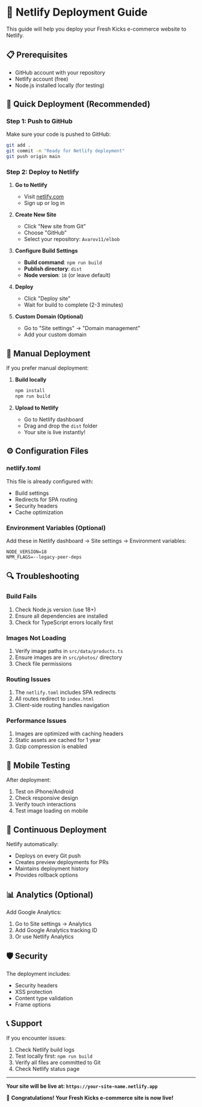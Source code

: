 # 🚀 Netlify Deployment Guide

This guide will help you deploy your Fresh Kicks e-commerce website to Netlify.

## 📋 Prerequisites

- GitHub account with your repository
- Netlify account (free)
- Node.js installed locally (for testing)

## 🎯 Quick Deployment (Recommended)

### Step 1: Push to GitHub

Make sure your code is pushed to GitHub:

```bash
git add .
git commit -m "Ready for Netlify deployment"
git push origin main
```

### Step 2: Deploy to Netlify

1. **Go to Netlify**
   - Visit [netlify.com](https://netlify.com)
   - Sign up or log in

2. **Create New Site**
   - Click "New site from Git"
   - Choose "GitHub"
   - Select your repository: `Avarov11/elbob`

3. **Configure Build Settings**
   - **Build command**: `npm run build`
   - **Publish directory**: `dist`
   - **Node version**: `18` (or leave default)

4. **Deploy**
   - Click "Deploy site"
   - Wait for build to complete (2-3 minutes)

5. **Custom Domain (Optional)**
   - Go to "Site settings" → "Domain management"
   - Add your custom domain

## 🔧 Manual Deployment

If you prefer manual deployment:

1. **Build locally**
   ```bash
   npm install
   npm run build
   ```

2. **Upload to Netlify**
   - Go to Netlify dashboard
   - Drag and drop the `dist` folder
   - Your site is live instantly!

## ⚙️ Configuration Files

### netlify.toml
This file is already configured with:
- Build settings
- Redirects for SPA routing
- Security headers
- Cache optimization

### Environment Variables (Optional)
Add these in Netlify dashboard → Site settings → Environment variables:

```env
NODE_VERSION=18
NPM_FLAGS=--legacy-peer-deps
```

## 🔍 Troubleshooting

### Build Fails
1. Check Node.js version (use 18+)
2. Ensure all dependencies are installed
3. Check for TypeScript errors locally first

### Images Not Loading
1. Verify image paths in `src/data/products.ts`
2. Ensure images are in `src/photos/` directory
3. Check file permissions

### Routing Issues
1. The `netlify.toml` includes SPA redirects
2. All routes redirect to `index.html`
3. Client-side routing handles navigation

### Performance Issues
1. Images are optimized with caching headers
2. Static assets are cached for 1 year
3. Gzip compression is enabled

## 📱 Mobile Testing

After deployment:
1. Test on iPhone/Android
2. Check responsive design
3. Verify touch interactions
4. Test image loading on mobile

## 🔄 Continuous Deployment

Netlify automatically:
- Deploys on every Git push
- Creates preview deployments for PRs
- Maintains deployment history
- Provides rollback options

## 📊 Analytics (Optional)

Add Google Analytics:
1. Go to Site settings → Analytics
2. Add Google Analytics tracking ID
3. Or use Netlify Analytics

## 🛡️ Security

The deployment includes:
- Security headers
- XSS protection
- Content type validation
- Frame options

## 📞 Support

If you encounter issues:
1. Check Netlify build logs
2. Test locally first: `npm run build`
3. Verify all files are committed to Git
4. Check Netlify status page

---

**Your site will be live at: `https://your-site-name.netlify.app`**

🎉 **Congratulations! Your Fresh Kicks e-commerce site is now live!** 